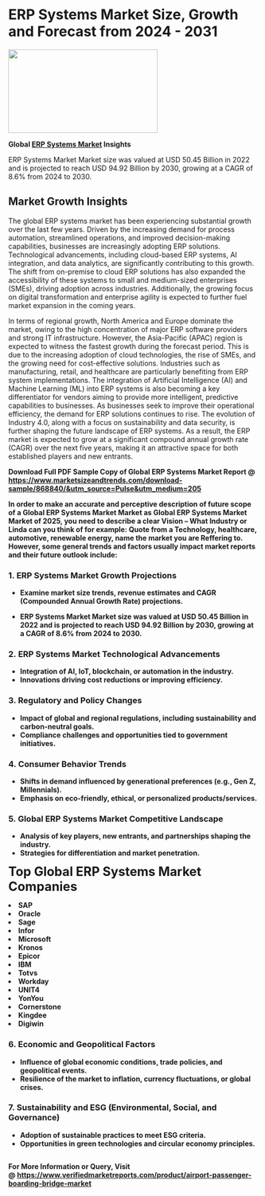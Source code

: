 <H1>ERP Systems Market Size, Growth and Forecast from 2024 - 2031</H1><img class="aligncenter size-medium wp-image-584254" src="https://thirdeyenews.in/wp-content/uploads/2024/09/Global-Market-Research-300x168.jpeg" alt="" width="300" height="168" /><p><strong>Global&nbsp;<a href="https://www.marketsizeandtrends.com/download-sample/868840/&amp;utm_source=Pulse&amp;utm_medium=205">ERP Systems Market</a> Insights</strong></p><p>ERP Systems Market Market size was valued at USD 50.45 Billion in 2022 and is projected to reach USD 94.92 Billion by 2030, growing at a CAGR of 8.6% from 2024 to 2030.</p><p><!DOCTYPE html> <html lang="en"> <head> <meta charset="UTF-8"> <meta name="viewport" content="width=device-width, initial-scale=1.0"> <title>ERP Systems Market Growth Insights</title> </head> <body> <h2>Market Growth Insights</h2> <p>The global ERP systems market has been experiencing substantial growth over the last few years. Driven by the increasing demand for process automation, streamlined operations, and improved decision-making capabilities, businesses are increasingly adopting ERP solutions. Technological advancements, including cloud-based ERP systems, AI integration, and data analytics, are significantly contributing to this growth. The shift from on-premise to cloud ERP solutions has also expanded the accessibility of these systems to small and medium-sized enterprises (SMEs), driving adoption across industries. Additionally, the growing focus on digital transformation and enterprise agility is expected to further fuel market expansion in the coming years.</p> <p><strong></strong></p> <p>In terms of regional growth, North America and Europe dominate the market, owing to the high concentration of major ERP software providers and strong IT infrastructure. However, the Asia-Pacific (APAC) region is expected to witness the fastest growth during the forecast period. This is due to the increasing adoption of cloud technologies, the rise of SMEs, and the growing need for cost-effective solutions. Industries such as manufacturing, retail, and healthcare are particularly benefiting from ERP system implementations. The integration of Artificial Intelligence (AI) and Machine Learning (ML) into ERP systems is also becoming a key differentiator for vendors aiming to provide more intelligent, predictive capabilities to businesses. As businesses seek to improve their operational efficiency, the demand for ERP solutions continues to rise. The evolution of Industry 4.0, along with a focus on sustainability and data security, is further shaping the future landscape of ERP systems. As a result, the ERP market is expected to grow at a significant compound annual growth rate (CAGR) over the next five years, making it an attractive space for both established players and new entrants.</p> <p><strong></p><p><span class=""><strong>Download Full PDF Sample Copy of Global ERP Systems Market Report</strong> @ <a href="https://www.marketsizeandtrends.com/download-sample/868840/&amp;utm_source=Pulse&amp;utm_medium=205" target="_blank">https://www.marketsizeandtrends.com/download-sample/868840/&amp;utm_source=Pulse&amp;utm_medium=205</a></span></p><p>In order to make an accurate and perceptive description of future scope of a Global&nbsp;ERP Systems Market Market as Global&nbsp;ERP Systems Market Market of 2025, you need to describe a clear Vision &ndash; What Industry or Linda can you think of for example: Quote from a Technology, healthcare, automotive, renewable energy, name the market you are Reffering to. However, some general trends and factors usually impact market reports and their future outlook include:</p><h3>1.&nbsp;<strong>ERP Systems Market Growth Projections</strong></h3><ul><li>Examine market size trends, revenue estimates and CAGR (Compounded Annual Growth Rate) projections.</li><li><p>ERP Systems Market Market size was valued at USD 50.45 Billion in 2022 and is projected to reach USD 94.92 Billion by 2030, growing at a CAGR of 8.6% from 2024 to 2030.</p></li></ul><h3>2.&nbsp;<strong>ERP Systems Market Technological Advancements</strong></h3><ul><li>Integration of AI, IoT, blockchain, or automation in the industry.</li><li>Innovations driving cost reductions or improving efficiency.</li></ul><h3>3.&nbsp;<strong>Regulatory and Policy Changes</strong></h3><ul><li>Impact of global and regional regulations, including sustainability and carbon-neutral goals.</li><li>Compliance challenges and opportunities tied to government initiatives.</li></ul><h3>4.&nbsp;<strong>Consumer Behavior Trends</strong></h3><ul><li>Shifts in demand influenced by generational preferences (e.g., Gen Z, Millennials).</li><li>Emphasis on eco-friendly, ethical, or personalized products/services.</li></ul><h3>5.&nbsp;<strong>Global ERP Systems Market Competitive Landscape</strong></h3><ul><li>Analysis of key players, new entrants, and partnerships shaping the industry.</li><li>Strategies for differentiation and market penetration.</li></ul><p data-pm-slice="1 1 []"><span style="color: inherit; font-family: inherit; font-size: 25px;">Top Global ERP Systems Market Companies</span></p><div class="" data-test-id=""><p><li>SAP</li><li> Oracle</li><li> Sage</li><li> Infor</li><li> Microsoft</li><li> Kronos</li><li> Epicor</li><li> IBM</li><li> Totvs</li><li> Workday</li><li> UNIT4</li><li> YonYou</li><li> Cornerstone</li><li> Kingdee</li><li> Digiwin</li></p></div><h3>6.&nbsp;<strong>Economic and Geopolitical Factors</strong></h3><ul><li>Influence of global economic conditions, trade policies, and geopolitical events.</li><li>Resilience of the market to inflation, currency fluctuations, or global crises.</li></ul><h3>7.&nbsp;<strong>Sustainability and ESG (Environmental, Social, and Governance)</strong></h3><ul><li>Adoption of sustainable practices to meet ESG criteria.</li><li>Opportunities in green technologies and circular economy principles.</li></ul><h2><strong style="font-size: 14px;">For More Information or Query, Visit @&nbsp;</strong><a style="background-color: #ffffff; font-size: 14px;" href="https://www.marketsizeandtrends.com/report/erp-systems-market/" target="_blank">https://www.verifiedmarketreports.com/product/airport-passenger-boarding-bridge-market</a></h2>
